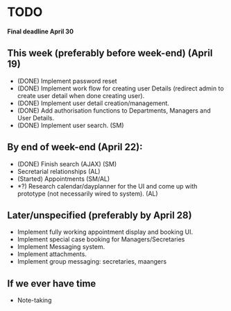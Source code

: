 # TODO 

__Final deadline April 30__

## This week (preferably before week-end) (April 19)

- (DONE) Implement password reset
- (DONE) Implement work flow for creating user Details (redirect admin to create user detail when done creating user).
- (DONE) Implement user detail creation/management.
- (DONE) Add authorisation functions to Departments, Managers and User Details.
- (DONE) Implement user search. (SM)

## By end of week-end (April 22):
- (DONE) Finish search (AJAX) (SM)
- Secretarial relationships (AL)
- (Started) Appointments (SM/AL)
- *?) Research calendar/dayplanner for the UI and come up with prototype (not necessarily wired to system). (AL)

## Later/unspecified (preferably by April 28)

- Implement fully working appointment display and booking UI.
- Implement special case booking for Managers/Secretaries
- Implement Messaging system.
- Implement attachments.
- Implement group messaging: secretaries, maangers

## If we ever have time 

- Note-taking

